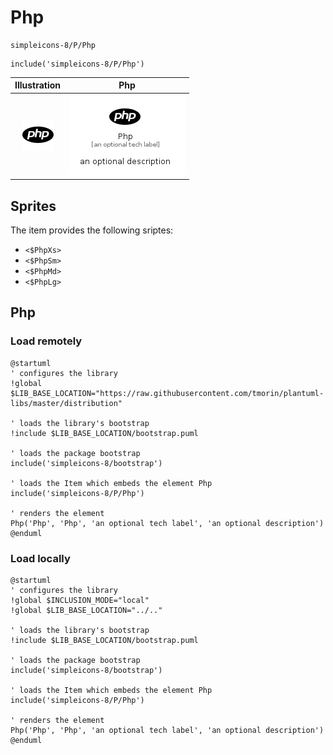 # Php


```text
simpleicons-8/P/Php
```

```text
include('simpleicons-8/P/Php')
```



| Illustration | Php |
| :---: | :---: |
| ![illustration for Illustration](../../simpleicons-8/P/Php.png) | ![illustration for Php](../../simpleicons-8/P/Php.Local.png) |



## Sprites
The item provides the following sriptes:

- `<$PhpXs>`
- `<$PhpSm>`
- `<$PhpMd>`
- `<$PhpLg>`





## Php

### Load remotely
```plantuml
@startuml
' configures the library
!global $LIB_BASE_LOCATION="https://raw.githubusercontent.com/tmorin/plantuml-libs/master/distribution"

' loads the library's bootstrap
!include $LIB_BASE_LOCATION/bootstrap.puml

' loads the package bootstrap
include('simpleicons-8/bootstrap')

' loads the Item which embeds the element Php
include('simpleicons-8/P/Php')

' renders the element
Php('Php', 'Php', 'an optional tech label', 'an optional description')
@enduml
```

### Load locally
```plantuml
@startuml
' configures the library
!global $INCLUSION_MODE="local"
!global $LIB_BASE_LOCATION="../.."

' loads the library's bootstrap
!include $LIB_BASE_LOCATION/bootstrap.puml

' loads the package bootstrap
include('simpleicons-8/bootstrap')

' loads the Item which embeds the element Php
include('simpleicons-8/P/Php')

' renders the element
Php('Php', 'Php', 'an optional tech label', 'an optional description')
@enduml
```

